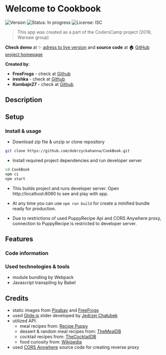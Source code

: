 # Welcome to Cookbook
![Version](https://img.shields.io/badge/version-1.0.0-blue.svg?cacheSeconds=2592000)
![Status: In progress](https://img.shields.io/badge/status-in%20progress-blueViolet)
![License: ISC](https://img.shields.io/badge/License-ISC-yellow.svg)

> This app was created as a part of the CodersCamp project (2019, Warsaw group)

**Check demo** at ✨ [adress to live version](https://address-to-live.version) and **source code** at 🏠 [GitHub project homepage](https://github.com/dobrzyckahanna/CookBook)

**Created by**:
* **FreeFrogs** - check at [Github](https://github.com/freefrogs)
* **ireshka** - check at [Github](https://github.com/ireshka)
* **Kombajn27** - check at [Github](https://github.com/Kombajn27)

## Description

<!-- placeholder for project description -->

## Setup

### Install & usage
* Download zip file & unzip or clone repository 
```bash
git clone https://github.com/dobrzyckahanna/CookBook.git
```
* Install required project dependencies and run developer server
```bash
cd CookBook
npm ci
npm start
```
* This builds project and runs developer server. Open http://localhost:8080 to see and play with app.

* At any time you can use `npm run build` for create a minified bundle ready for production.
  
* Due to restrictions of used PuppyRecipe Api and CORS Anywhere proxy, connection to PuppyRecipe is restricted to developer server.

## Features
<!-- placeholder for app features -->

### Code information
<!-- placeholder for specified code information - main functions -->

### Used technologies & tools
* module bundling by Webpack
* Javascript transpiling by Babel

## Credits
* static images from [Pixabay](https://pixabay.com) and [FreeFrogs](https://github.com/freefrogs)
* used [Glide.js](https://glidejs.com/) slider developed by [Jędrzej Chałubek](https://github.com/jedrzejchalubek)
* utilized API:
  * meal recipes from: [Recipe Puppy](http://www.recipepuppy.com/)
  * dessert & random meal recipes from: [TheMealDB](https://www.themealdb.com/)
  * cocktail recipes from: [TheCocktailDB](https://www.themealdb.com/)
  * food curiosity from: [Wikipedia](https://en.wikipedia.org/)
* used [CORS Anywhere](https://github.com/Rob--W/cors-anywhere/) source code for creating reverse proxy